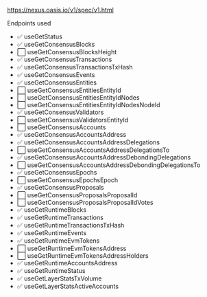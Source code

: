 https://nexus.oasis.io/v1/spec/v1.html

Endpoints used

- :white_check_mark: useGetStatus
- :white_check_mark: useGetConsensusBlocks
- :white_large_square: useGetConsensusBlocksHeight
- :white_check_mark: useGetConsensusTransactions
- :white_check_mark: useGetConsensusTransactionsTxHash
- :white_check_mark: useGetConsensusEvents
- :white_check_mark: useGetConsensusEntities
- :white_large_square: useGetConsensusEntitiesEntityId
- :white_large_square: useGetConsensusEntitiesEntityIdNodes
- :white_large_square: useGetConsensusEntitiesEntityIdNodesNodeId
- :white_check_mark: useGetConsensusValidators
- :white_large_square: useGetConsensusValidatorsEntityId
- :white_large_square: useGetConsensusAccounts
- :white_check_mark: useGetConsensusAccountsAddress
- :white_check_mark: useGetConsensusAccountsAddressDelegations
- :white_large_square: useGetConsensusAccountsAddressDelegationsTo
- :white_check_mark: useGetConsensusAccountsAddressDebondingDelegations
- :white_large_square: useGetConsensusAccountsAddressDebondingDelegationsTo
- :white_check_mark: useGetConsensusEpochs
- :white_large_square: useGetConsensusEpochsEpoch
- :white_check_mark: useGetConsensusProposals
- :white_large_square: useGetConsensusProposalsProposalId
- :white_large_square: useGetConsensusProposalsProposalIdVotes
- :white_check_mark: useGetRuntimeBlocks
- :white_check_mark: useGetRuntimeTransactions
- :white_check_mark: useGetRuntimeTransactionsTxHash
- :white_check_mark: useGetRuntimeEvents
- :white_check_mark: useGetRuntimeEvmTokens
- :white_large_square: useGetRuntimeEvmTokensAddress
- :white_large_square: useGetRuntimeEvmTokensAddressHolders
- :white_check_mark: useGetRuntimeAccountsAddress
- :white_check_mark: useGetRuntimeStatus
- :white_check_mark: useGetLayerStatsTxVolume
- :white_check_mark: useGetLayerStatsActiveAccounts
